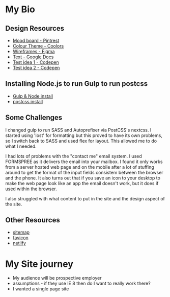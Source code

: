 My Bio
=

Design Resources
-

- [Mood board - Pintrest](https://au.pinterest.com/glenn5503/bio-web-site-portfolio/)
- [Colour Theme - Coolors](https://coolors.co/d3bdb0-c1ae9f-89937c-5d4b52-271522)
- [Wireframes - Figma](https://www.figma.com/file/GkQ3BEqtwG3lapHNAIDwUxn8/Untitled)
- [Text - Google Docs](https://docs.google.com/document/d/1MAm9vWcEJNawFjyqwYlnF1S_YDjFgLthmb58cz0dEGc/edit)
- [Test idea 1 - Codepen](https://codepen.io/grmarks/pen/jLdRLX?editors=1100)
- [Test idea 2 - Codepen](https://codepen.io/grmarks/pen/EvMaWx?editors=1100)

Installing Node.js to run Gulp to run postcss
-
- [Gulp & Node install](http://www.hongkiat.com/blog/getting-started-with-gulp-js/)
- [postcss install](https://www.smashingmagazine.com/2015/12/introduction-to-postcss/)

Some Challenges
-

I changed gulp to run SASS and Autoprefixer via PostCSS's nextcss. I started using 'lost' for formatting but this 
proved to have its own problems, so I switch back to SASS and used flex for layout. This allowed me to do what I needed.

I had lots of problems with the "contact me" email system. I used FORMSPREE as it delivers the email into your mailbox.
I found it only works from a server hosted web page and on the mobile after a lot of stuffing around to get the 
format of the input fields consistem between the browser and the phone. It also turns out that if you save an icon to
 your desktop to make the web page look like an app the email doesn't work, but it does if used within the browser.
 
I also struggled with what content to put in the site and the design aspect of the site.

Other Resources
-
- [sitemap](www.sitemap.org)
- [favicon](https://realfavicongenerator.net) 
- [netlify](https://app.netlify.com)

My Site journey
=

- My audience will be prospective employer
- assumptions - if they use IE 8 then do I want to really work there?
- I wanted a single page site

             
 